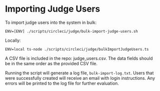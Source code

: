 # Importing Judge Users

To import judge users into the system in bulk:

```
ENV=[ENV] ./scripts/circleci/judge/bulk-import-judge-users.sh
```

Locally:

```
ENV=local ts-node ./scripts/circleci/judge/bulkImportJudgeUsers.ts
```

A CSV file is included in the repo: judge_users.csv. The data fields should be in the same order as the provided CSV file.

Running the script will generate a log file, `bulk-import-log.txt`. Users that were successfully created will receive an email with login instructions. Any errors will be printed to the log file for further evaluation.
